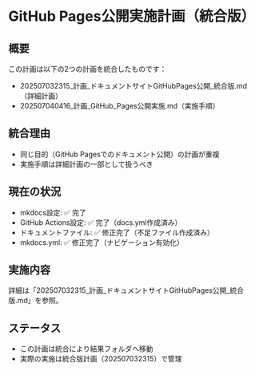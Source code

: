 # GitHub Pages公開実施計画（統合版）

## 概要
この計画は以下の2つの計画を統合したものです：
- 202507032315_計画_ドキュメントサイトGitHubPages公開_統合版.md（詳細計画）
- 202507040416_計画_GitHub_Pages公開実施.md（実施手順）

## 統合理由
- 同じ目的（GitHub Pagesでのドキュメント公開）の計画が重複
- 実施手順は詳細計画の一部として扱うべき

## 現在の状況
- mkdocs設定: ✅ 完了
- GitHub Actions設定: ✅ 完了（docs.yml作成済み）
- ドキュメントファイル: ✅ 修正完了（不足ファイル作成済み）
- mkdocs.yml: ✅ 修正完了（ナビゲーション有効化）

## 実施内容
詳細は「202507032315_計画_ドキュメントサイトGitHubPages公開_統合版.md」を参照。

## ステータス
- この計画は統合により結果フォルダへ移動
- 実際の実施は統合版計画（202507032315）で管理